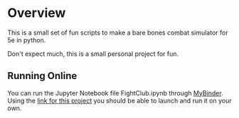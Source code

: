 # Overview
This is a small set of fun scripts to make a bare bones
combat simulator for 5e in python.

Don't expect much, this is a small personal project
for fun.

## Running Online
You can run the Jupyter Notebook file FightClub.ipynb through [MyBinder](https://mybinder.org/).  Using the [link for this 
project](https://mybinder.org/v2/gh/Streamweaver/FightClub5e/HEAD?filepath=FightClub.ipynb) you should be able to launch and run it on your own.